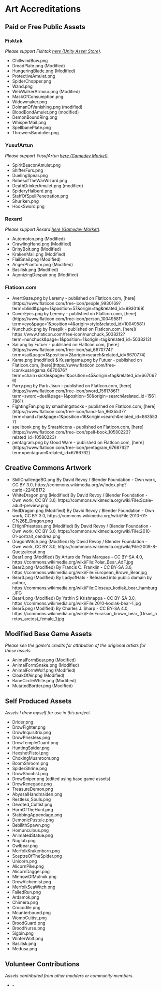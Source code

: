# Art Accreditations

## Paid or Free Public Assets

### Fisktak
*Please support Fishtak [here (Unity Asset Store)](https://assetstore.unity.com/packages/2d/gui/icons/free-fantasy-items-253853).*
<ul>
	<li>ChillwindBow.png</li>
	<li>DreadPlate.png (Modified)</li>
	<li>HungeringBlade.png (Modified)</li>
	<li>ProtectiveAmulet.png</li>
	<li>SpiderChopper.png</li>
	<li>Wand.png</li>
	<li>WebWalkerArmour.png (Modified)</li>
	<li>MaskOfConsumption.png</li>
	<li>Widowmaker.png</li>
	<li>DolmanOfVanishing.png (modified)</li>
	<li>BloodBondAmulet.png (modified)</li>
	<li>DemonBoundRing.png</li>
	<li>WhisperMail.png</li>
	<li>SpellbanePlate.png</li>
	<li>ThrowersBandolier.png</li>
</ul>

### YusufArtun
*Please support YusufArtun [here (Gamedev Market)](https://www.gamedevmarket.net/member/yusufartun).*
<ul>
	<li>SpiritBeaconAmulet.png</li>
	<li>ShifterFurs.png</li>
	<li>DuelingSpear.png</li>
	<li>RobesofTheWarWizard.png</li>
	<li>DeathDrinkerAmulet.png (modified)</li>
	<li>SpideryHalberd.png</li>
	<li>StaffOfSpellPenetration.png</li>
	<li>Shuriken.png</li>
	<li>HookSword.png</li>
</ul>

### Rexard
*Please support Rexard [here (Gamedev Market)](https://www.gamedevmarket.net/member/rexard).*
<ul>
	<li>Automoton.png (Modified)</li>
	<li>CrawlingHand.png (Modified)</li>
	<li>BrinyBolt.png (Modified)</li>
	<li>KrakenMail.png (Modified)</li>
	<li>FlailSnail.png (Modified)</li>
	<li>AngerPhantom.png (Modified)</li>
	<li>Basilisk.png (Modified)</li>
	<li>AgonizingDespair.png (Modified)</li>
</ul>

### Flaticon.com
<ul>
	<li>AvertGaze.png by Leremy - published on FlatIcon.com, [here](https://www.flaticon.com/free-icon/people_9930169?term=blind&page=1&position=57&origin=tag&related_id=9930169)</li>
	<li>CoverEyes.png by Leremy - published on FlatIcon.com, [here](https://www.flaticon.com/free-icon/person_10049581?term=eye&page=1&position=4&origin=style&related_id=10049581)</li>
	<li>Nunchuck.png by Freepik - published on FlatIcon.com, [here]( https://www.flaticon.com/free-icon/nunchuck_5038212?term=nunchuck&page=1&position=1&origin=tag&related_id=5038212)</li>
	<li>Sai.png by Futuer - published on FlatIcon.com, [here](https://www.flaticon.com/free-icon/sai_6670774?term=sai&page=1&position=2&origin=search&related_id=6670774)</li>
	<li>Kama.png (modified) & Kusarigama.png by Futuer - published on FlatIcon.com, [here](https://www.flaticon.com/free-icon/kusarigama_6670676?term=chain+sickle&page=1&position=45&origin=tag&related_id=6670676)</li>
	<li>Parry.png by Park Jisun - published on FlatIcon.com, [here](https://www.flaticon.com/free-icon/sword_15617861?term=sword+duel&page=1&position=58&origin=search&related_id=15617861)</li>
	<li>FightingFan.png by smashingstocks - published on FlatIcon.com, [here](https://www.flaticon.com/free-icon/hand-fan_8635537?term=hand+fan&page=1&position=16&origin=search&related_id=8635537)</li>
	<li>spellbook.png by Smashicons - published on FlatIcon.com, [here](https://www.flaticon.com/free-icon/spell-book_10580223?related_id=10580223)</li>
	<li>pentagram.png by Good Ware - published on FlatIcon.com, [here](https://www.flaticon.com/free-icon/pentagram_6766762?term=pentagram&related_id=6766762)</li>
</ul>

## Creative Commons Artwork
<ul>
	<li>SkillChallengeBG.png By David Revoy / Blender Foundation - Own work, CC BY 3.0, https://commons.wikimedia.org/w/index.php?curid=22488172</li>
	<li>WhiteDragon.png (Modified) By David Revoy / Blender Foundation - Own work, CC BY 3.0, https://commons.wikimedia.org/wiki/File:Scale-adult-preview.png</li>
	<li>RedDragon.png (Modified) By David Revoy / Blender Foundation - Own work, CC BY 3.0, https://commons.wikimedia.org/wiki/File:2010-01-C%26E_Dragon.png</li>
	<li>EHighPriestess.png (Modified) By David Revoy / Blender Foundation - Own work, CC BY 3.0, https://commons.wikimedia.org/wiki/File:2010-01-portrait_cendrea.png</li>
	<li>DragonWitch.png (Modified) By David Revoy / Blender Foundation - Own work, CC BY 3.0, https://commons.wikimedia.org/wiki/File:2009-8-Quetzalcoat.png</li>
	<li>Bear1.png (Modified) By Arturo de Frias Marques - CC BY-SA 4.0, https://commons.wikimedia.org/wiki/File:Polar_Bear_AdF.jpg</li>
	<li>Bear2.png (Modified) By Francis C. Franklin - CC BY-SA 3.0, https://commons.wikimedia.org/wiki/File:European_Brown_Bear.jpg</li>
	<li>Bear3.png (Modified) By LadyofHats - Released into public domain by author, https://commons.wikimedia.org/wiki/File:Closeup_kodiak_bear_hamburg.JPG</li>
	<li>Bear4.png (Modified) By Yathin S Krishnappa - CC BY-SA 3.0, https://commons.wikimedia.org/wiki/File:2010-kodiak-bear-1.jpg</li>
	<li>Bear5.png (Modified) By Charles J. Sharp - CC BY-SA 4.0, https://commons.wikimedia.org/wiki/File:Eurasian_brown_bear_(Ursus_arctos_arctos)_female_1.jpg</li>
</ul>

## Modified Base Game Assets
*Please see the game's credits for attribution of the origional artists for these assets.*
<ul>
	<li>AnimalFormBear.png (Modified)</li>
	<li>AnimalFormSnake.png (Modified)</li>
	<li>AnimalFormWolf.png (Modified)</li>
	<li>CloakOfAir.png (Modified)</li>
	<li>BaneCircleWhite.png (Modified)</li>
	<li>MutatedBorder.png (Modified)</li>
</ul>

## Self Produced Assets
*Assets I drew myself for use in this project.*
<ul>
	<li>Drider.png</li>
	<li>DrowFighter.png</li>
	<li>DrowInquisitrix.png</li>
	<li>DrowPriestess.png</li>
	<li>DrowTempleGuard.png</li>
	<li>HuntingSpider.png</li>
	<li>HexshotPistol.png</li>
	<li>ChokingMushroom.png</li>
	<li>BoomShroom.png</li>
	<li>SpiderShrine.png</li>
	<li>DrowShootist.png</li>
	<li>DrowSniper.png (edited using base game assets)</li>
	<li>DrowRenegade.png</li>
	<li>TreasureDemon.png</li>
	<li>AbyssalHandmaiden.png</li>
	<li>Restless_Souls.png</li>
	<li>Devoted_Cultist.png</li>
	<li>HornOfTheHunt.png</li>
	<li>StabbingAppendage.png</li>
	<li>DemonicPustule.png</li>
	<li>BebilithSpawn.png</li>
	<li>Homunculous.png</li>
	<li>AnimatedStatue.png</li>
	<li>Nuglub.png</li>
	<li>Owlbear.png</li>
	<li>MerfolkKrakenborn.png</li>
	<li>SceptreOfTheSpider.png</li>
	<li>Unicorn.png</li>
	<li>AlicornPike.png</li>
	<li>AlicornDagger.png</li>
	<li>MinnowOfMulnok.png</li>
	<li>DrowAlchemist.png</li>
	<li>MerfolkSeaWitch.png</li>
	<li>FailedRun.png</li>
	<li>Ardamok.png</li>
	<li>Chimera.png</li>
	<li>Crocodile.png</li>
	<li>Mounterbound.png</li>
	<li>WombCultist.png</li>
	<li>BroodGuard.png</li>
	<li>BroodNurse.png</li>
	<li>Sigbin.png</li>
	<li>WinterWolf.png</li>
	<li>Basilisk.png</li>
	<li>Medusa.png</li>
</ul>

## Volunteer Contributions
*Assets contributed from other modders or community members.*
<ul>
	<li>-</li>
</ul>